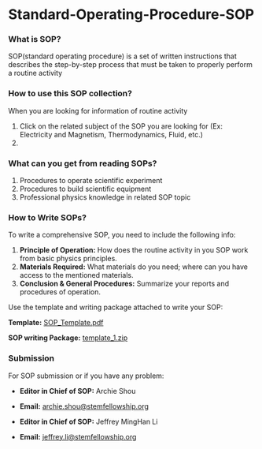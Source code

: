 # Standard-Operating-Procedure-SOP
### What is SOP?
  SOP(standard operating procedure) is a set of written instructions that describes the step-by-step process that must be taken to properly perform a routine activity

### How to use this SOP collection?
  When you are looking for information of routine activity
  1. Click on the related subject of the SOP you are looking for (Ex: Electricity and Magnetism, Thermodynamics, Fluid, etc.)
  2. 
  
### What can you get from reading SOPs?
  1. Procedures to operate scientific experiment
  2. Procedures to build scientific equipment
  3. Professional physics knowledge in related SOP topic
  
### How to Write SOPs?
  To write a comprehensive SOP, you need to include the following info:
1. **Principle of Operation:** How does the routine activity in you SOP work from basic physics principles.
2. **Materials Required:** What materials do you need; where can you have access to the mentioned materials.
3. **Conclusion & General Procedures:** Summarize your reports and procedures of operation.

Use the template and writing package attached to write your SOP:

  **Template:** [SOP_Template.pdf](https://github.com/CAYPTSOP/Standard-Operating-Procedure-SOP-/files/9610228/SOP_Template.pdf)

  **SOP writing Package:** [template_1.zip](https://github.com/CAYPTSOP/Standard-Operating-Procedure-SOP-/files/9610240/template_1.zip)
 
 ### Submission
For SOP submission or if you have any problem:

* **Editor in Chief of SOP:** Archie Shou

* **Email:** archie.shou@stemfellowship.org

* **Editor in Chief of SOP:** Jeffrey MingHan Li

* **Email:** jeffrey.li@stemfellowship.org


 
